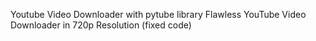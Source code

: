 Youtube Video Downloader with pytube library
Flawless YouTube Video Downloader in 720p Resolution
(fixed code)
